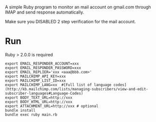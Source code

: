 A simple Ruby program to monitor an mail account on gmail.com through IMAP and send response automatically.

Make sure you DISABLED 2 step verification for the mail account.

# Run

Ruby > 2.0.0 is required

```
export EMAIL_RESPONDER_ACCOUNT=xxx
export EMAIL_RESPONDER_PASSWORD=xxx
export EMAIL_REPLIER='xxx <aaa@bbb.com>'
export MAILCHIMP_API_KEY=xxx
export MAILCHIMP_LIST_ID=xxx
export MAILCHIMP_LANG=xx  #[Full list of language codes](http://kb.mailchimp.com/lists/managing-subscribers/view-and-edit-subscriber-languages#Language-Codes)
export BODY_TEXT_URL=http://xxx
export BODY_HTML_URL=http://xxx
export ATTACHMENT_URL=http://xxx # optional
bundle install
bundle exec ruby main.rb
```

